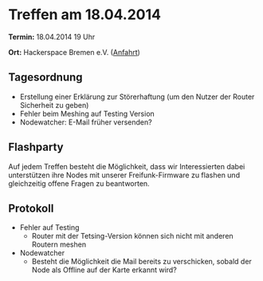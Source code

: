 # Treffen am 18.04.2014

**Termin:** 18.04.2014 19 Uhr 

**Ort:** Hackerspace Bremen e.V. ([Anfahrt](https://www.hackerspace-bremen.de/anfahrt/))

## Tagesordnung

* Erstellung einer Erklärung zur Störerhaftung (um den Nutzer der Router Sicherheit zu geben)
* Fehler beim Meshing auf Testing Version
* Nodewatcher: E-Mail früher versenden? 


## Flashparty 
Auf jedem Treffen besteht die Möglichkeit, dass wir Interessierten dabei unterstützen ihre Nodes mit unserer Freifunk-Firmware zu flashen und gleichzeitig offene Fragen zu beantworten.

## Protokoll

* Fehler auf Testing
  * Router mit der Tetsing-Version können sich nicht mit anderen Routern meshen
* Nodewatcher
  * Besteht die Möglichkeit die Mail bereits zu verschicken, sobald der Node als Offline auf der Karte erkannt wird?